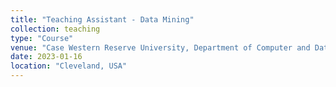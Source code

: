 ```yaml
---
title: "Teaching Assistant - Data Mining"
collection: teaching
type: "Course"
venue: "Case Western Reserve University, Department of Computer and Data Sciences"
date: 2023-01-16
location: "Cleveland, USA"
---
```

